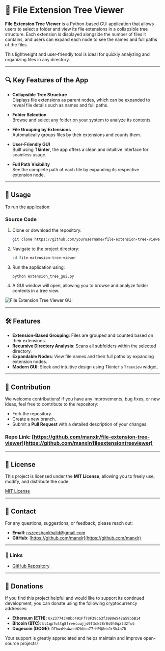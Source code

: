 # 🌳 File Extension Tree Viewer

**File Extension Tree Viewer** is a Python-based GUI application that allows users to select a folder and view its file extensions in a collapsible tree structure. Each extension is displayed alongside the number of files it contains, and users can expand each node to see the names and full paths of the files.

This lightweight and user-friendly tool is ideal for quickly analyzing and organizing files in any directory.

---

## 🔍 Key Features of the App

- **Collapsible Tree Structure**  
  Displays file extensions as parent nodes, which can be expanded to reveal file details such as names and full paths.

- **Folder Selection**  
  Browse and select any folder on your system to analyze its contents.

- **File Grouping by Extensions**  
  Automatically groups files by their extensions and counts them.

- **User-Friendly GUI**  
  Built using **Tkinter**, the app offers a clean and intuitive interface for seamless usage.

- **Full Path Visibility**  
  See the complete path of each file by expanding its respective extension node.

---

## 🚀 **Usage**

To run the application:

### Source Code

1. Clone or download the repository:
   ```bash
   git clone https://github.com/yourusername/file-extension-tree-viewer.git
   ```
2. Navigate to the project directory:
   ```bash
   cd file-extension-tree-viewer
   ```
3. Run the application using:
   ```bash
   python extension_tree_gui.py
   ```
4. A GUI window will open, allowing you to browse and analyze folder contents in a tree view.

![File Extension Tree Viewer GUI](assets/Main_GUI.png)

---

## 🛠️ **Features**

- **Extension-Based Grouping**: Files are grouped and counted based on their extensions.
- **Recursive Directory Analysis**: Scans all subfolders within the selected directory.
- **Expandable Nodes**: View file names and their full paths by expanding extension nodes.
- **Modern GUI**: Sleek and intuitive design using Tkinter's `Treeview` widget.

---

## 🤝 **Contribution**

We welcome contributions! If you have any improvements, bug fixes, or new ideas, feel free to contribute to the repository:

- Fork the repository.
- Create a new branch.
- Submit a **Pull Request** with a detailed description of your changes.

### Repo Link: [https://github.com/manxlr/file-extension-tree-viewer](https://github.com/manxlr/fileextensiontreeviewer)

---

## 📜 **License**

This project is licensed under the **MIT License**, allowing you to freely use, modify, and distribute the code.

[MIT License](https://opensource.org/licenses/MIT)

---

## 📧 **Contact**

For any questions, suggestions, or feedback, please reach out:

- **Email**: [nszeeshankhalid@gmail.com](mailto:nszeeshankhalid@gmail.com)  
- **GitHub**: [https://github.com/manxlr](https://github.com/manxlr)

---

### 🔗 **Links**

- [GitHub Repository](https://github.com/yourusername/file-extension-tree-viewer)

---

## 💖 **Donations**

If you find this project helpful and would like to support its continued development, you can donate using the following cryptocurrency addresses:

- **Ethereum (ETH)**: `0x23774348bc491Ff70F39c63f39B0e542a59b5B14`  
- **Bitcoin (BTC)**: `bc1qp7wltg8frvecuujjs9f3ck28r0s0h0qzld2fu6`  
- **Dogecoin (DOGE)**: `DTbwxMs4wenN2kUea77rHPQ8nbJrSk4o7D`  

Your support is greatly appreciated and helps maintain and improve open-source projects!

